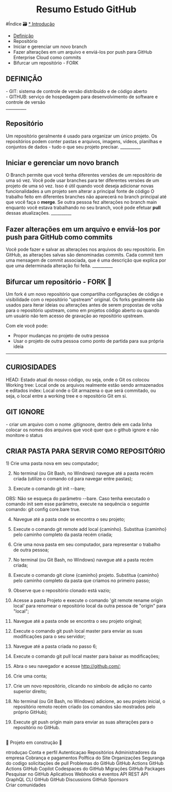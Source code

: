 <h1 align="center"> Resumo Estudo GitHub </h1> 

#Índice 🗃️
<u>* Introdução</u>
* [Definição](#Definição)
* Repositório
* Iniciar e gerenciar um novo branch
* Fazer alterações em um arquivo e enviá-los por push para GitHub Enterprise Cloud como commits
* Bifurcar um repositório - FORK

<h2>DEFINIÇÃO</h2>
- GIT: sistema de controle de versão distribuído e de código aberto <br /> 
- GITHUB: serviço de hospedagem para desenvolvimento de software e controle de versão <br /> 
__________

<h2>Repositório</h2>
Um repositório geralmente é usado para organizar um único projeto. Os repositórios podem conter pastas e arquivos, imagens, vídeos, planilhas e conjuntos de dados - tudo o que seu projeto precisar. 
__________

<h2>Iniciar e gerenciar um novo branch</h2>
O Branch permite que você tenha diferentes versões de um repositório de uma só vez.
Você pode usar branches para ter diferentes versões de um projeto de uma só vez. Isso é útil quando você deseja adicionar novas funcionalidades a um projeto sem alterar a principal fonte de código
O trabalho feito em diferentes branches não aparecerá no branch principal até que você faça o <b>merge</b>.
Se outra pessoa fez alterações no branch main enquanto você estava trabalhando no seu branch, você pode efetuar <b>pull</b> dessas atualizações.
__________

<h2>Fazer alterações em um arquivo e enviá-los por push para GitHub como commits</h2>
Você pode fazer e salvar as alterações nos arquivos do seu repositório. Em GitHub, as alterações salvas são denominadas commits. Cada commit tem uma mensagem de commit associada, que é uma descrição que explica por que uma determinada alteração foi feita. 
__________

<h2>Bifurcar um repositório - FORK 🍴</h2>
Um fork é um novo repositório que compartilha configurações de código e visibilidade com o repositório "upstream" original.
Os forks geralmente são usados para iterar ideias ou alterações antes de serem propostas de volta para o repositório upstream, como em projetos código aberto ou quando um usuário não tem acesso de gravação ao repositório upstream. 

Com ele você pode:
- Propor mudanças no projeto de outra pessoa
- Usar o projeto de outra pessoa como ponto de partida para sua própria ideia

__________





<h2>CURIOSIDADES</h2>
HEAD: Estado atual do nosso código, ou seja, onde o Git os colocou
Working tree: Local onde os arquivos realmente estão sendo armazenados e editados
index: Local onde o Git armazena o que será commitado, ou seja, o local entre a working tree e o repositório Git em si.

<h2>GIT IGNORE</h2>
- criar um arquivo com o nome .gitignoore, dentro dele em cada linha colocar os nomes dos arquivos que você quer que o github ignore e não monitore o status



<h2>CRIAR PASTA PARA SERVIR COMO REPOSITÓRIO</h2>
1) Crie uma pasta nova em seu computador;

2) No terminal (ou Git Bash, no Windows) navegue até a pasta recém criada (utilize o comando cd para navegar entre pastas);

3) Execute o comando git init --bare;

OBS: Não se esqueça do parâmetro --bare. Caso tenha executado o comando init sem esse parâmetro, execute na sequência o seguinte comando: git config core.bare true.

4) Navegue até a pasta onde se encontra o seu projeto;

5) Execute o comando git remote add local {caminho}. Substitua {caminho} pelo caminho completo da pasta recém criada;

6) Crie uma nova pasta em seu computador, para representar o trabalho de outra pessoa;

7) No terminal (ou Git Bash, no Windows) navegue até a pasta recém criada;

8) Execute o comando git clone {caminho} projeto. Substitua {caminho} pelo caminho completo da pasta que criamos no primeiro passo;

9) Observe que o repositório clonado está vazio;

10) Acesse a pasta Projeto e execute o comando 'git remote rename origin local' para renomear o repositório local da outra pessoa de "origin" para "local";

11) Navegue até a pasta onde se encontra o seu projeto original;

12) Execute o comando git push local master para enviar as suas modificações para o seu servidor;

13) Navegue até a pasta criada no passo 6;

14) Execute o comando git pull local master para baixar as modificações;

15) Abra o seu navegador e acesse http://github.com/;

16) Crie uma conta;

17) Crie um novo repositório, clicando no símbolo de adição no canto superior direito;

18) No terminal (ou Git Bash, no Windows) adicione, ao seu projeto inicial, o repositório remoto recém criado (os comandos são mostrados pelo próprio GitHub);

19) Execute git push origin main para enviar as suas alterações para o repositório no GitHub.









<h2></h2>
<h2></h2>
<h2></h2>








:construction: Projeto em construção :construction:

ntroduçao
Conta e perfil
Autenticaçao
Repositórios
Administradores da empresa
Cobrança e pagamentos
Polftica do Site
Organizações
Seguranga do codigo
solicitações de pull
Problemas do GitHub
GitHub Actions
GitHub Actions
GitHub Copilot
Codespaces do GitHub
Migrações
GitHub Packages
Pesquisar no GitHub
Aplicativos
Webhooks e eventos
API REST
API GraphQL
CLI GitHub
GitHub Discussions
GitHub Sponsors
Criar comunidades




